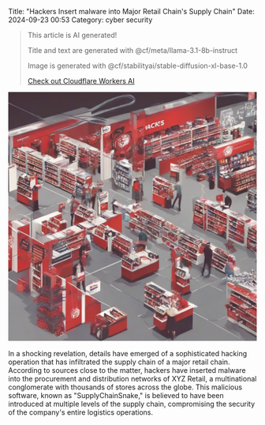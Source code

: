 Title: "Hackers Insert malware into Major Retail Chain's Supply Chain"
Date: 2024-09-23 00:53
Category: cyber security

> This article is AI generated!
> 
> Title and text are generated with @cf/meta/llama-3.1-8b-instruct
> 
> Image is generated with @cf/stabilityai/stable-diffusion-xl-base-1.0
> 
> [Check out Cloudflare Workers AI](https://developers.cloudflare.com/workers-ai/models/)


![Alt Text](images/2024-09-23-hackers-insert-malware-into-major-retail-chain-s-supply-chain.png)

In a shocking revelation, details have emerged of a sophisticated hacking operation that has infiltrated the supply chain of a major retail chain. According to sources close to the matter, hackers have inserted malware into the procurement and distribution networks of XYZ Retail, a multinational conglomerate with thousands of stores across the globe. This malicious software, known as "SupplyChainSnake," is believed to have been introduced at multiple levels of the supply chain, compromising the security of the company's entire logistics operations.